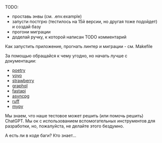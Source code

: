 TODO:
- проставь энвы (см. .env.example)
- запусти постгрю (тестилось на 15й версии, но другая тоже подойдет) и создай базу
- прогони миграции
- доделай ручку, к которой написан TODO комментарий

Как запустить приложение, прогнать линтер и миграции - см. Makefile

За помощью обращайся к чему угодно, но начать лучше с документации:
- [poetry](https://python-poetry.org/)
- [yoyo](https://ollycope.com/software/yoyo/latest/)
- [strawberry](https://strawberry.rocks/docs)
- [graphql](https://graphql.org/learn/)
- [fastapi](https://fastapi.tiangolo.com/)
- [asyncpg](https://magicstack.github.io/asyncpg/current/)
- [ruff](https://docs.astral.sh/ruff/)
- [mypy](https://mypy.readthedocs.io/en/stable/getting_started.html)

Мы знаем, что наше тестовое может решить (или помочь решить) ChatGPT.
Мы ок с использованием вспомогательных инструментов для разработки,
но, пожалуйста, не делайте этого бездумно.

А есть ли в коде баги? Кто знает...
